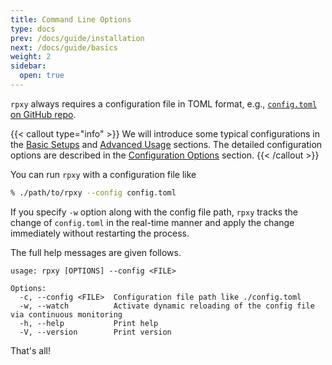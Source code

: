 ```yaml
---
title: Command Line Options
type: docs
prev: /docs/guide/installation
next: /docs/guide/basics
weight: 2
sidebar:
  open: true
---
```


`rpxy` always requires a configuration file in TOML format, e.g., [`config.toml` on GitHub repo](https://github.com/junkurihara/rust-rpxy/blob/develop/config-example.toml).

{{< callout type="info" >}}
We will introduce some typical configurations in the [Basic Setups](/docs/guide/basics) and [Advanced Usage](/docs/guide/advanced) sections.
The detailed configuration options are described in the [Configuration Options](/docs/configuration) section.
{{< /callout >}}

You can run `rpxy` with a configuration file like

```bash
% ./path/to/rpxy --config config.toml
```

If you specify `-w` option along with the config file path, `rpxy` tracks the change of `config.toml` in the real-time manner and apply the change immediately without restarting the process.

The full help messages are given follows.

```bash:
usage: rpxy [OPTIONS] --config <FILE>

Options:
  -c, --config <FILE>  Configuration file path like ./config.toml
  -w, --watch          Activate dynamic reloading of the config file via continuous monitoring
  -h, --help           Print help
  -V, --version        Print version
```

That's all!

